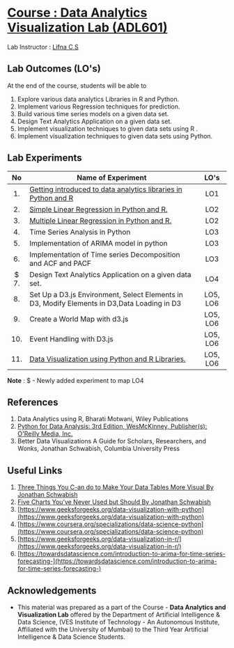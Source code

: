 # [Course : Data Analytics Visualization Lab (ADL601)](https://drive.google.com/file/d/161F1ADE5tG6hq_4epCpiciHqv8opUMfl/view?usp=drive_link)
Lab Instructor : [Lifna C S](mailto:lifna.cs@ves.ac.in)

## Lab Outcomes (LO's)
At the end of the course, students will be able to
1. Explore various data analytics Libraries in R and Python.
2. Implement various Regression techniques for prediction.
3. Build various time series models on a given data set.
4. Design Text Analytics Application on a given data set.
5. Implement visualization techniques to given data sets using R .
6. Implement visualization techniques to given data sets using Python.

## Lab Experiments
| No | Name of Experiment | LO's |
| :--: | ------------------ | :----: |
| 1. | [Getting introduced to data analytics libraries in Python and R](https://github.com/LifnaJos/ADL601-Data-Analytics-and-Visualization-Lab/blob/main/DAV_Exp_1_Exploring_Data_Analytics_Python_R.ipynb) | LO1 |
| 2. | [Simple Linear Regression in Python and R.](https://github.com/LifnaJos/ADL601-Data-Analytics-and-Visualization-Lab/blob/main/DAV_Exp_2_Simple_Linear_Regression_Python_R.ipynb) | LO2 |
| 3. | [Multiple Linear Regression in Python and R.](https://github.com/LifnaJos/ADL601-Data-Analytics-and-Visualization-Lab/blob/main/DAV_Exp_3_Multiple_Linear_Regression_Python_R.ipynb) | LO2 |
| 4. | Time Series Analysis in Python | LO3 |
| 5. | Implementation of ARIMA model in python | LO3 |
| 6. | Implementation of Time series Decomposition and ACF and PACF | LO3 |
| $ 7. | Design Text Analytics Application on a given data set. | LO4 |
| 8. | Set Up a D3.js Environment, Select Elements in D3, Modify Elements in D3,Data Loading in D3 | LO5, LO6 |
| 9. | Create a World Map with d3.js |LO5, LO6 | 
| 10. | Event Handling with D3.js | LO5, LO6 |
| 11. | [Data Visualization using Python and R Libraries.](https://github.com/LifnaJos/ADL601-Data-Analytics-and-Visualization-Lab/blob/main/Experiments/Experiment_11.md#experiment---11-explore-data-visualization-libraries-in-python-and-r) | LO5, LO6 |

**Note** : $ - Newly added experiment to map LO4

## References
1. Data Analytics using R, Bharati Motwani, Wiley Publications
2. [Python for Data Analysis: 3rd Edition, WesMcKinney, Publisher(s): O'Reilly Media, Inc.](https://bedford-computing.co.uk/learning/wp-content/uploads/2015/10/Python-for-Data-Analysis.pdf)
3. Better Data Visualizations A Guide for Scholars, Researchers, and Wonks, Jonathan Schwabish, Columbia University Press

## Useful Links
1. [Three Things You C-an do to Make Your Data Tables More Visual By Jonathan Schwabish](https://cupblog.org/2021/03/16/three-things-you-can-do-to-make-your-data-tables-more-visual-by-jonathan-schwabish/)
2. [Five Charts You’ve Never Used but Should By Jonathan Schwabish](https://cupblog.org/2021/01/04/five-charts-youve-never-used-but-should-by-jonathan-schwabish/)
3. [https://www.geeksforgeeks.org/data-visualization-with-python](https://www.geeksforgeeks.org/data-visualization-with-python)
4. [https://www.coursera.org/specializations/data-science-python](https://www.coursera.org/specializations/data-science-python)
5. [https://www.geeksforgeeks.org/data-visualization-in-r/](https://www.geeksforgeeks.org/data-visualization-in-r/)
6. [https://towardsdatascience.com/introduction-to-arima-for-time-series-forecasting-](https://towardsdatascience.com/introduction-to-arima-for-time-series-forecasting-)

## Acknowledgements
* This material was prepared as a part of the Course - **Data Analytics and Visualization Lab** offered by the  Department of Artificial Intelligence & Data Science, (VES Institute of Technology - An Autonomous Institute, Affiliated with the University of Mumbai) to the Third Year Artificial Intelligence & Data Science Students.
